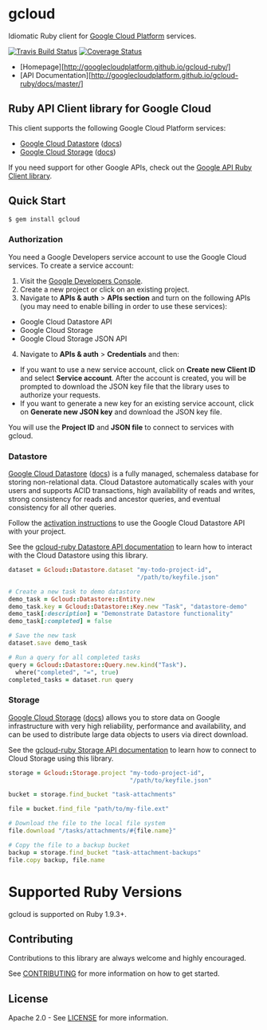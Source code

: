 # gcloud

Idiomatic Ruby client for [Google Cloud Platform](https://cloud.google.com/) services.

[![Travis Build Status](https://travis-ci.org/GoogleCloudPlatform/gcloud-ruby.svg)](https://travis-ci.org/GoogleCloudPlatform/gcloud-ruby/)
[![Coverage Status](https://img.shields.io/coveralls/GoogleCloudPlatform/gcloud-ruby.svg)](https://coveralls.io/r/GoogleCloudPlatform/gcloud-ruby?branch=master)

* [Homepage][http://googlecloudplatform.github.io/gcloud-ruby/]
* [API Documentation][http://googlecloudplatform.github.io/gcloud-ruby/docs/master/]

## Ruby API Client library for Google Cloud

This client supports the following Google Cloud Platform services:

* [Google Cloud Datastore](https://cloud.google.com/datastore/) ([docs](https://cloud.google.com/datastore/docs))
* [Google Cloud Storage](https://cloud.google.com/storage/) ([docs](https://cloud.google.com/datastore/docs))

If you need support for other Google APIs, check out the [Google API Ruby Client library](https://github.com/google/google-api-ruby-client).

## Quick Start

```sh
$ gem install gcloud
```

### Authorization

You need a Google Developers service account to use the Google Cloud services. To create a service account:

1. Visit the [Google Developers Console](https://console.developers.google.com/project).
2. Create a new project or click on an existing project.
3. Navigate to **APIs & auth** > **APIs section** and turn on the following APIs (you may need to enable billing in order to use these services):
  * Google Cloud Datastore API
  * Google Cloud Storage
  * Google Cloud Storage JSON API
4. Navigate to **APIs & auth** > **Credentials** and then:
  * If you want to use a new service account, click on **Create new Client ID** and select **Service account**. After the account is created, you will be prompted to download the JSON key file that the library uses to authorize your requests.
  * If you want to generate a new key for an existing service account, click on **Generate new JSON key** and download the JSON key file.

You will use the **Project ID** and **JSON file** to connect to services with gcloud.

### Datastore

[Google Cloud Datastore](https://cloud.google.com/datastore/) ([docs](https://cloud.google.com/datastore/docs)) is a fully managed, schemaless database for storing non-relational data. Cloud Datastore automatically scales with your users and supports ACID transactions, high availability of reads and writes, strong consistency for reads and ancestor queries, and eventual consistency for all other queries.

Follow the [activation instructions](https://cloud.google.com/datastore/docs/activate) to use the Google Cloud Datastore API with your project.

See the [gcloud-ruby Datastore API documentation](http://googlecloudplatform.github.io/gcloud-ruby/docs/master/Gcloud/Storage.html) to learn how to interact with the Cloud Datastore using this library.

```ruby
dataset = Gcloud::Datastore.dataset "my-todo-project-id",
                                    "/path/to/keyfile.json"

# Create a new task to demo datastore
demo_task = Gcloud::Datastore::Entity.new
demo_task.key = Gcloud::Datastore::Key.new "Task", "datastore-demo"
demo_task[:description] = "Demonstrate Datastore functionality"
demo_task[:completed] = false

# Save the new task
dataset.save demo_task

# Run a query for all completed tasks
query = Gcloud::Datastore::Query.new.kind("Task").
  where("completed", "=", true)
completed_tasks = dataset.run query
```

### Storage

[Google Cloud Storage](https://cloud.google.com/storage/) ([docs](https://cloud.google.com/datastore/docs)) allows you to store data on Google infrastructure with very high reliability, performance and availability, and can be used to distribute large data objects to users via direct download.

See the [gcloud-ruby Storage API documentation](http://googlecloudplatform.github.io/gcloud-ruby/docs/master/Gcloud/Storage.html) to learn how to connect to Cloud Storage using this library.

```ruby
storage = Gcloud::Storage.project "my-todo-project-id",
                                  "/path/to/keyfile.json"

bucket = storage.find_bucket "task-attachments"

file = bucket.find_file "path/to/my-file.ext"

# Download the file to the local file system
file.download "/tasks/attachments/#{file.name}"

# Copy the file to a backup bucket
backup = storage.find_bucket "task-attachment-backups"
file.copy backup, file.name
```

# Supported Ruby Versions

gcloud is supported on Ruby 1.9.3+.

## Contributing

Contributions to this library are always welcome and highly encouraged.

See [CONTRIBUTING](CONTRIBUTING.md) for more information on how to get started.

## License

Apache 2.0 - See [LICENSE](LICENSE) for more information.
